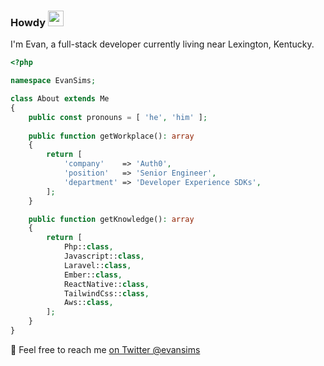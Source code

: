 ### Howdy <a href="https://www.evansims.com/"><img src="https://media.giphy.com/media/hvRJCLFzcasrR4ia7z/giphy.gif" width="25px"></a>
I'm Evan, a full-stack developer currently living near Lexington, Kentucky.

```php
<?php

namespace EvanSims;

class About extends Me
{
    public const pronouns = [ 'he', 'him' ];
    
    public function getWorkplace(): array
    {
        return [
            'company'    => 'Auth0',
            'position'   => 'Senior Engineer',
            'department' => 'Developer Experience SDKs',
        ];
    }

    public function getKnowledge(): array
    {
        return [
            Php::class,
            Javascript::class,
            Laravel::class,
            Ember::class,
            ReactNative::class,
            TailwindCss::class,
            Aws::class,
        ];
    }
}
```

📮 Feel free to reach me [on Twitter @evansims](https://twitter.com/evansims)
